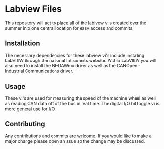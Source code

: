 # Labview Files

This repository will act to place all of the labivew vi's created over the summer into one central location for easy access and commits.

## Installation

The necessary dependencies for these labview vi's include installing LabVIEW through the national Intruments website. Within LabVIEW you will also need to install the NI-DAWmx driver as well as the CANOpen - Industrial Communications driver.

## Usage

These vi's are used for measuring the speed of the machine wheel as well as reading CAN data off of the bus in real time. The digital I/O bit toggle vi is more general use for I/O.

## Contributing

Any contributions and commits are welcome. If you would like to make a major change please open an ssue so the change may be discussed.
